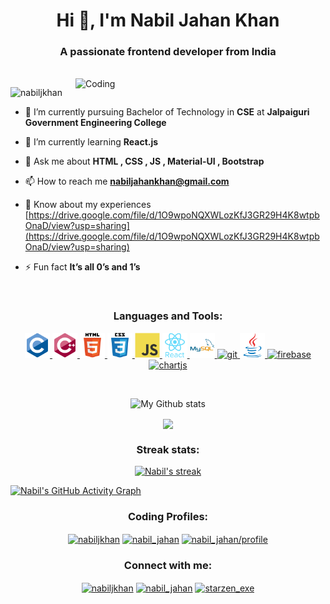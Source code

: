 
<h1 align="center">Hi 👋, I'm Nabil Jahan Khan</h1>
<h3 align="center">A passionate frontend developer from India</h3>
<br/>
<img align="right" alt="Coding" width="400" src="https://camo.githubusercontent.com/c1dcb74cc1c1835b1d716f5051499a2814c683c806b15f04b0eba492863703e9/68747470733a2f2f63646e2e6472696262626c652e636f6d2f75736572732f3733303730332f73637265656e73686f74732f363538313234332f6176656e746f2e676966" >


<p align="left"> <img src="https://komarev.com/ghpvc/?username=nabiljkhan&label=Profile%20views&color=0e75b6&style=flat" alt="nabiljkhan" /> </p>

<!-- <p align="left"> <a href="https://twitter.com/nabil_jahan" target="blank"><img src="https://img.shields.io/twitter/follow/nabil_jahan?logo=twitter&style=for-the-badge" alt="nabil_jahan" /></a> </p> -->

- 🔭 I’m currently pursuing Bachelor of Technology in **CSE** at **Jalpaiguri Government Engineering College**
- 🌱 I’m currently learning **React.js**

- 💬 Ask me about **HTML , CSS , JS , Material-UI , Bootstrap**

- 📫 How to reach me **nabiljahankhan@gmail.com**

- 📄 Know about my experiences [https://drive.google.com/file/d/1O9wpoNQXWLozKfJ3GR29H4K8wtpbOnaD/view?usp=sharing](https://drive.google.com/file/d/1O9wpoNQXWLozKfJ3GR29H4K8wtpbOnaD/view?usp=sharing)

- ⚡ Fun fact **It’s all 0’s and 1’s**


<!-- <p align="left"> <img src="https://komarev.com/ghpvc/?username=nabiljkhan&label=Profile%20views&color=0e75b6&style=flat" alt="nabiljkhan" /> </p> -->

<br/>

<h3 align="center">Languages and Tools:</h3>
<p align="center"> 
<a href="https://www.cprogramming.com/" target="_blank" rel="noreferrer"> <img src="https://raw.githubusercontent.com/devicons/devicon/master/icons/c/c-original.svg" alt="c" width="40" height="40"/> </a> 
<a href="https://www.w3schools.com/cpp/" target="_blank" rel="noreferrer"> <img src="https://raw.githubusercontent.com/devicons/devicon/master/icons/cplusplus/cplusplus-original.svg" alt="cplusplus" width="40" height="40"/> </a> 
<a href="https://www.w3.org/html/" target="_blank" rel="noreferrer"> <img src="https://raw.githubusercontent.com/devicons/devicon/master/icons/html5/html5-original-wordmark.svg" alt="html5" width="40" height="40"/> </a> 
<a href="https://www.w3schools.com/css/" target="_blank" rel="noreferrer"> <img src="https://raw.githubusercontent.com/devicons/devicon/master/icons/css3/css3-original-wordmark.svg" alt="css3" width="40" height="40"/> </a> 
<a href="https://developer.mozilla.org/en-US/docs/Web/JavaScript" target="_blank" rel="noreferrer"> <img src="https://raw.githubusercontent.com/devicons/devicon/master/icons/javascript/javascript-original.svg" alt="javascript" width="40" height="40"/> </a> 
<a href="https://reactjs.org/" target="_blank" rel="noreferrer"> <img src="https://raw.githubusercontent.com/devicons/devicon/master/icons/react/react-original-wordmark.svg" alt="react" width="40" height="40"/> </a> 
<a href="https://www.mysql.com/" target="_blank" rel="noreferrer"> <img src="https://raw.githubusercontent.com/devicons/devicon/master/icons/mysql/mysql-original-wordmark.svg" alt="mysql" width="40" height="40"/> </a> 
<a href="https://git-scm.com/" target="_blank" rel="noreferrer"> <img src="https://www.vectorlogo.zone/logos/git-scm/git-scm-icon.svg" alt="git" width="40" height="40"/> </a> 
<a href="https://www.java.com" target="_blank" rel="noreferrer"> <img src="https://raw.githubusercontent.com/devicons/devicon/master/icons/java/java-original.svg" alt="java" width="40" height="40"/> </a> 
<a href="https://firebase.google.com/" target="_blank" rel="noreferrer"> <img src="https://www.vectorlogo.zone/logos/firebase/firebase-icon.svg" alt="firebase" width="40" height="40"/> </a> 
<a href="https://www.chartjs.org" target="_blank" rel="noreferrer"> <img src="https://www.chartjs.org/media/logo-title.svg" alt="chartjs" width="40" height="40"/> </a>
</p>
<br/>

<p align="center">
<img alt="My Github stats" border-radius="40px" width="800px" height="200px" src="https://github-readme-stats.vercel.app/api?username=nabiljkhan&count_private=true&show_icons=true&hide_border=true&theme=react" href="https://github.com/nabiljkhan"/>
</p>
<p align="center">
    <img align="center" src="https://github-readme-stats.vercel.app/api/top-langs/?username=nabiljkhan&layout=compact&theme=react&count_private=false" />
</p>
<h3 align="center">Streak stats:</h3>
<p align="center">
  <a href="https://github.com/nabiljkhan/github-readme-streak-stats">
    <img alt="Nabil's streak" src="https://github-readme-streak-stats.herokuapp.com/?user=nabiljkhan&theme=react&hide_border=true"/> 
  </a>
</p>
<!-- theme =tokyonight -->

[![Nabil's GitHub Activity Graph](https://activity-graph.herokuapp.com/graph?username=nabiljkhan&theme=react-dark)](https://github.com/nabiljkhan)


<h3 align="center">Coding Profiles:</h3>
<p align="center">
<a href="https://www.codechef.com/users/nabiljkhan" target="blank"><img align="center" src="https://cdn.jsdelivr.net/npm/simple-icons@3.1.0/icons/codechef.svg" alt="nabiljkhan" height="30" width="40" /></a>
<a href="https://www.leetcode.com/nabil_jahan" target="blank"><img align="center" src="https://raw.githubusercontent.com/rahuldkjain/github-profile-readme-generator/master/src/images/icons/Social/leet-code.svg" alt="nabil_jahan" height="30" width="40" /></a>
<a href="https://auth.geeksforgeeks.org/user/nabil_jahan/profile" target="blank"><img align="center" src="https://raw.githubusercontent.com/rahuldkjain/github-profile-readme-generator/master/src/images/icons/Social/geeks-for-geeks.svg" alt="nabil_jahan/profile" height="30" width="40" /></a>
</p>

<h3 align="center">Connect with me:</h3>
<p align="center">
<a href="https://linkedin.com/in/nabiljkhan" target="blank"><img align="center" src="https://raw.githubusercontent.com/rahuldkjain/github-profile-readme-generator/master/src/images/icons/Social/linked-in-alt.svg" alt="nabiljkhan" height="30" width="40" /></a>
<a href="https://twitter.com/nabil_jahan" target="blank"><img align="center" src="https://raw.githubusercontent.com/rahuldkjain/github-profile-readme-generator/master/src/images/icons/Social/twitter.svg" alt="nabil_jahan" height="30" width="40" /></a>
<a href="https://instagram.com/starzen.exe" target="blank"><img align="center" src="https://raw.githubusercontent.com/rahuldkjain/github-profile-readme-generator/master/src/images/icons/Social/instagram.svg" alt="starzen_exe" height="30" width="40" /></a>
</p>
